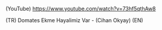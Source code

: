 (YouTube) https://www.youtube.com/watch?v=73hf5qthAw8

(TR) Domates Ekme Hayalimiz Var - (Cihan Okyay)
(EN)
